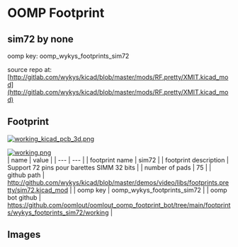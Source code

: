 # OOMP Footprint  
## sim72  by none  
  
oomp key: oomp_wykys_footprints_sim72  
  
source repo at: [http://gitlab.com/wykys/kicad/blob/master/mods/RF.pretty/XMIT.kicad_mod](http://gitlab.com/wykys/kicad/blob/master/mods/RF.pretty/XMIT.kicad_mod)  
## Footprint  
  
[![working_kicad_pcb_3d.png](working_kicad_pcb_3d_600.png)](working_kicad_pcb_3d.png)  
  
[![working.png](working_600.png)](working.png)  
| name | value | 
| --- | --- | 
| footprint name | sim72 | 
| footprint description | Support 72 pins pour barettes SIMM 32 bits | 
| number of pads | 75 | 
| github path | http://github.com/wykys/kicad/blob/master/demos/video/libs/footprints.pretty/sim72.kicad_mod | 
| oomp key | oomp_wykys_footprints_sim72 | 
| oomp bot github | https://github.com/oomlout/oomlout_oomp_footprint_bot/tree/main/footprints/wykys_footprints_sim72/working | 
## Images  
